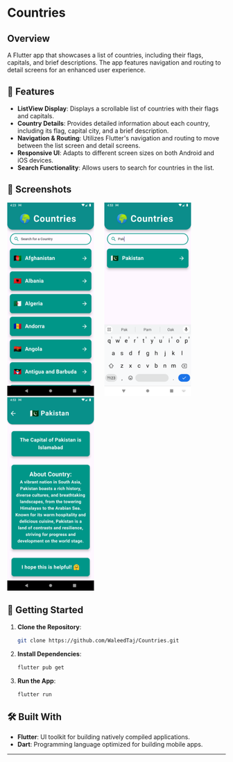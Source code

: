 # Countries

## Overview
A Flutter app that showcases a list of countries, including their flags, capitals, and brief descriptions. The app features navigation and routing to detail screens for an enhanced user experience.

## 📱 Features

- **ListView Display**: Displays a scrollable list of countries with their flags and capitals.
- **Country Details**: Provides detailed information about each country, including its flag, capital city, and a brief description.
- **Navigation & Routing**: Utilizes Flutter's navigation and routing to move between the list screen and detail screens.
- **Responsive UI**: Adapts to different screen sizes on both Android and iOS devices.
- **Search Functionality**: Allows users to search for countries in the list.

## 📸 Screenshots

<img src="https://github.com/WaleedTaj/Countries/blob/main/assets/images/Screenshot_1.png" width="200" style="margin-right: 20px;"/> <img src="https://github.com/WaleedTaj/Countries/blob/main/assets/images/Screenshot_2.png" width="200"/> <img src="https://github.com/WaleedTaj/Countries/blob/main/assets/images/Screenshot_3.png" width="200"/>


## 🚀 Getting Started

1. **Clone the Repository**:
   ```bash
   git clone https://github.com/WaleedTaj/Countries.git
   ```
2. **Install Dependencies**:
   ```bash
   flutter pub get
   ```
3. **Run the App**:
   ```bash
   flutter run
   
## 🛠️ Built With

- **Flutter**: UI toolkit for building natively compiled applications.
- **Dart**: Programming language optimized for building mobile apps.

---

